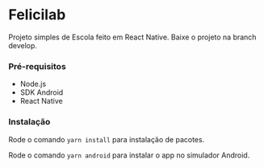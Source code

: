 # Felicilab
Projeto simples de Escola feito em React Native. Baixe o projeto na branch develop.

### Pré-requisitos

* Node.js
* SDK Android
* React Native

### Instalação

Rode o comando  `yarn install` para instalação de pacotes.

Rode o comando `yarn android` para instalar o app no simulador Android.

